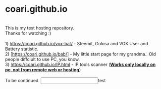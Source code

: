 # coari.github.io
<br>This is my test hosting repository.
<br>Thanks for watching :)
<br>
<br>1) https://coari.github.io/vox-bat/ - Steemit, Golosa and VOX User and Battery statistic.
<br>2) [https://coari.github.io/bab/] - My little start page for my grandma.. Old people diffciult to use PC, you know.
<br>3) https://coari.github.io/IP.html - IP tools scanner (<u><b>Works only locally on pc, not from remote web or hosting</b></u>)
<br>
<br>To be continued.
<input type=text>test</input>
